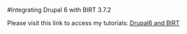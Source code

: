 #Integrating Drupal 6 with BIRT 3.7.2

Please visit this link to access my tutorials: <a href="http://billtestbed.me/DrupalBirt/DBInstructions.html">Drupal6 and BIRT</a>
